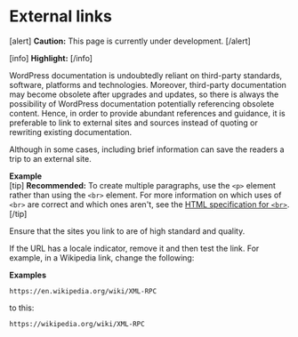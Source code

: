 # External links

[alert] **Caution:** This page is currently under development. [/alert]  

[info] **Highlight:**  [/info]  

WordPress documentation is undoubtedly reliant on third-party standards, software, platforms and technologies. Moreover, third-party documentation may become obsolete after upgrades and updates, so there is always the possibility of WordPress documentation potentially referencing obsolete content. Hence, in order to provide abundant references and guidance, it is preferable to link to external sites and sources instead of quoting or rewriting existing documentation.

Although in some cases, including brief information can save the readers a trip to an external site.

**Example**  
[tip] **Recommended:** To create multiple paragraphs, use the `<p>` element rather than using the `<br>` element. For more information on which uses of `<br>` are correct and which ones aren't, see the [HTML specification for `<br>`](https://html.spec.whatwg.org/multipage/semantics.html#the-br-element). [/tip]

Ensure that the sites you link to are of high standard and quality.

If the URL has a locale indicator, remove it and then test the link. For example, in a Wikipedia link, change the following:

**Examples**
```
https://en.wikipedia.org/wiki/XML-RPC
```
to this:
```
https://wikipedia.org/wiki/XML-RPC
```
